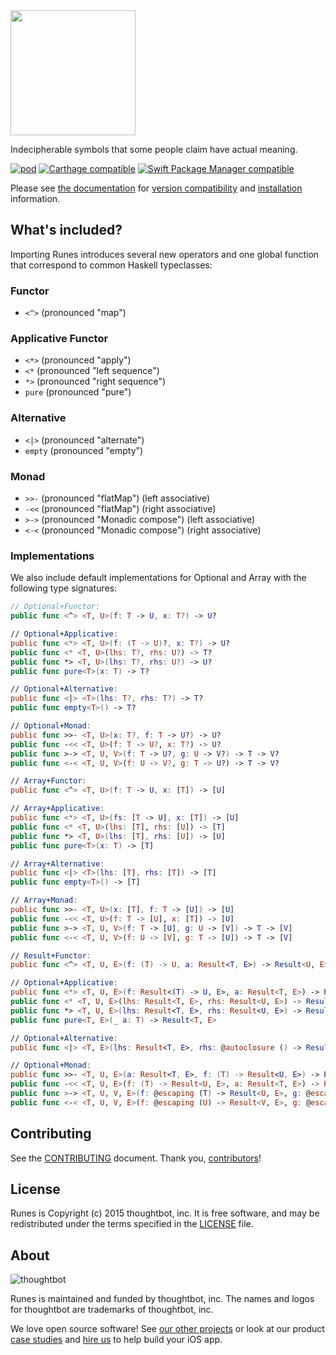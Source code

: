 <img src="https://raw.githubusercontent.com/thoughtbot/Runes/gh-pages/Logo.png" width="200" />

Indecipherable symbols that some people claim have actual meaning.

[![pod](https://img.shields.io/cocoapods/v/Runes.svg)](https://cocoapods.org/)
[![Carthage compatible](https://img.shields.io/badge/Carthage-compatible-4BC51D.svg?style=flat)](https://github.com/Carthage/Carthage)
[![Swift Package Manager compatible](https://img.shields.io/badge/Swift%20Package%20Manager-compatible-brightgreen.svg)](https://github.com/apple/swift-package-manager)

Please see [the documentation] for [version compatibility] and [installation]
information.

[the documentation]: Documentation/
[version compatibility]: Documentation/version-compatibility.md
[installation]: Documentation/installation.md

## What's included? ##

Importing Runes introduces several new operators and one global function that
correspond to common Haskell typeclasses:

### Functor ###

- `<^>` (pronounced "map")

### Applicative Functor ###

- `<*>` (pronounced "apply")
- `<*` (pronounced "left sequence")
- `*>` (pronounced "right sequence")
- `pure` (pronounced "pure")

### Alternative ###

- `<|>` (pronounced "alternate")
- `empty` (pronounced "empty")

### Monad ###

- `>>-` (pronounced "flatMap") (left associative)
- `-<<` (pronounced "flatMap") (right associative)
- `>->` (pronounced "Monadic compose") (left associative)
- `<-<` (pronounced "Monadic compose") (right associative)

### Implementations ###

We also include default implementations for Optional and Array with the
following type signatures:

```swift
// Optional+Functor:
public func <^> <T, U>(f: T -> U, x: T?) -> U?

// Optional+Applicative:
public func <*> <T, U>(f: (T -> U)?, x: T?) -> U?
public func <* <T, U>(lhs: T?, rhs: U?) -> T?
public func *> <T, U>(lhs: T?, rhs: U?) -> U?
public func pure<T>(x: T) -> T?

// Optional+Alternative:
public func <|> <T>(lhs: T?, rhs: T?) -> T?
public func empty<T>() -> T?

// Optional+Monad:
public func >>- <T, U>(x: T?, f: T -> U?) -> U?
public func -<< <T, U>(f: T -> U?, x: T?) -> U?
public func >-> <T, U, V>(f: T -> U?, g: U -> V?) -> T -> V?
public func <-< <T, U, V>(f: U -> V?, g: T -> U?) -> T -> V?

// Array+Functor:
public func <^> <T, U>(f: T -> U, x: [T]) -> [U]

// Array+Applicative:
public func <*> <T, U>(fs: [T -> U], x: [T]) -> [U]
public func <* <T, U>(lhs: [T], rhs: [U]) -> [T]
public func *> <T, U>(lhs: [T], rhs: [U]) -> [U]
public func pure<T>(x: T) -> [T]

// Array+Alternative:
public func <|> <T>(lhs: [T], rhs: [T]) -> [T]
public func empty<T>() -> [T]

// Array+Monad:
public func >>- <T, U>(x: [T], f: T -> [U]) -> [U]
public func -<< <T, U>(f: T -> [U], x: [T]) -> [U]
public func >-> <T, U, V>(f: T -> [U], g: U -> [V]) -> T -> [V]
public func <-< <T, U, V>(f: U -> [V], g: T -> [U]) -> T -> [V]

// Result+Functor:
public func <^> <T, U, E>(f: (T) -> U, a: Result<T, E>) -> Result<U, E>

// Optional+Applicative:
public func <*> <T, U, E>(f: Result<(T) -> U, E>, a: Result<T, E>) -> Result<U, E>
public func <* <T, U, E>(lhs: Result<T, E>, rhs: Result<U, E>) -> Result<T, E>
public func *> <T, U, E>(lhs: Result<T, E>, rhs: Result<U, E>) -> Result<U, E>
public func pure<T, E>(_ a: T) -> Result<T, E>

// Optional+Alternative:
public func <|> <T, E>(lhs: Result<T, E>, rhs: @autoclosure () -> Result<T, E>) -> Result<T, E>

// Optional+Monad:
public func >>- <T, U, E>(a: Result<T, E>, f: (T) -> Result<U, E>) -> Result<U, E>
public func -<< <T, U, E>(f: (T) -> Result<U, E>, a: Result<T, E>) -> Result<U, E>
public func >-> <T, U, V, E>(f: @escaping (T) -> Result<U, E>, g: @escaping (U) -> Result<V, E>) -> (T) -> Result<V, E>
public func <-< <T, U, V, E>(f: @escaping (U) -> Result<V, E>, g: @escaping (T) -> Result<U, E>) -> (T) -> Result<V, E>
```

## Contributing ##

See the [CONTRIBUTING] document. Thank you, [contributors]!

[CONTRIBUTING]: CONTRIBUTING.md
[contributors]: https://github.com/thoughtbot/Runes/graphs/contributors

## License ##

Runes is Copyright (c) 2015 thoughtbot, inc. It is free software, and may be
redistributed under the terms specified in the [LICENSE] file.

[LICENSE]: /LICENSE

## About ##

![thoughtbot](https://thoughtbot.com/logo.png)

Runes is maintained and funded by thoughtbot, inc. The names and logos for
thoughtbot are trademarks of thoughtbot, inc.

We love open source software! See [our other projects][community] or look at
our product [case studies] and [hire us][hire] to help build your iOS app.

[community]: https://thoughtbot.com/community?utm_source=github
[case studies]: https://thoughtbot.com/ios?utm_source=github
[hire]: https://thoughtbot.com/hire-us?utm_source=github

